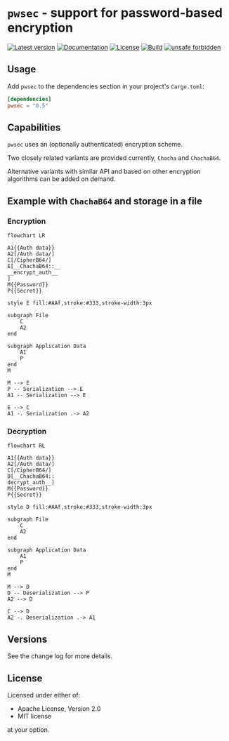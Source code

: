 # `pwsec` - support for password-based encryption

[![Latest version](https://img.shields.io/crates/v/pwsec.svg)](https://crates.io/crates/pwsec)
[![Documentation](https://docs.rs/pwsec/badge.svg)](https://docs.rs/pwsec)
[![License](https://img.shields.io/crates/l/pwsec.svg)](https://github.com/emabee/pwsec)
[![Build](https://img.shields.io/github/actions/workflow/status/emabee/pwsec/ci_test.yml?branch=main)](https://github.com/emabee/pwsec/actions?query=workflow%3ACI)
[![unsafe forbidden](https://img.shields.io/badge/unsafe-forbidden-success.svg)](https://github.com/rust-secure-code/safety-dance/)

## Usage

Add `pwsec` to the dependencies section in your project's `Cargo.toml`:

```toml
[dependencies]
pwsec = "0.5"
```

## Capabilities

`pwsec` uses an (optionally authenticated) encryption scheme.

Two closely related variants are provided currently, `Chacha` and `ChachaB64`.

Alternative variants with similar API and based on other encryption algorithms can be added on demand.

## Example with `ChachaB64` and storage in a file

### Encryption

```mermaid
flowchart LR

A1{{Auth data}}
A2[/Auth data/]
C[/CipherB64/]
E[__ChachaB64::__
__encrypt_auth__
]
M{{Password}}
P{{Secret}}

style E fill:#AAf,stroke:#333,stroke-width:3px

subgraph File
    C
    A2
end

subgraph Application Data
    A1
    P
end
M

M --> E
P -- Serialization --> E
A1 -- Serialization --> E

E --> C
A1 -. Serialization .-> A2
```

### Decryption

```mermaid
flowchart RL

A1{{Auth data}}
A2[/Auth data/]
C[/CipherB64/]
D[__ChachaB64::
decrypt_auth__]
M{{Password}}
P{{Secret}}

style D fill:#AAf,stroke:#333,stroke-width:3px

subgraph File
    C
    A2
end

subgraph Application Data
    A1
    P
end
M

M --> D
D -- Deserialization --> P
A2 --> D

C --> D
A2 -. Deserialization .-> A1
```

## Versions

See the change log for more details.

## License

Licensed under either of:

- Apache License, Version 2.0
- MIT license

at your option.
